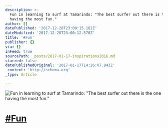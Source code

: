 ```yaml
---
description: >-
  Fun in learning to surf at Tamarindo: "The best surfer out there is the one
  having the most fun."
author: []
datePublished: '2017-12-28T23:00:15.182Z'
dateModified: '2017-12-28T23:00:12.570Z'
title: '#Fun'
publisher: {}
via: {}
inFeed: true
sourcePath: _posts/2017-01-17-inspirations2016.md
starred: false
datePublishedOriginal: '2017-01-17T14:26:07.943Z'
_context: 'http://schema.org'
_type: Article

---
```

![Fun in learning to surf at Tamarindo: "The best surfer out there is the one having the most fun."](https://the-grid-user-content.s3-us-west-2.amazonaws.com/9cce45b5-8e29-41d7-b1d3-c4370b561b61.jpg)

# [\#Fun][0]

[0]: https://twitter.com/#!/search?q=%23Inspirations2016